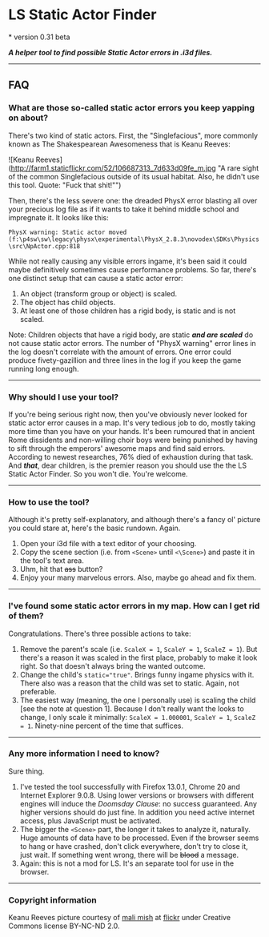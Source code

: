  LS Static Actor Finder
================
\* version  0.31 beta

***A helper tool to find possible Static Actor errors in .i3d files.***
___

## FAQ
### What are those so-called static actor errors you keep yapping on about?
There's two kind of static actors. First, the "Singlefacious", more commonly known as The Shakespearean Awesomeness that is Keanu Reeves:

![Keanu Reeves](http://farm1.staticflickr.com/52/106687313_7d633d09fe_m.jpg "A rare sight of the common Singlefacious outside of its usual habitat. Also, he didn't use this tool. Quote: "Fuck that shit!"")

Then, there's the less severe one: the dreaded PhysX error blasting all over your precious log file as if it wants to take it behind middle school and impregnate it.
It looks like this:

`PhysX warning: Static actor moved
(f:\p4sw\sw\legacy\physx\experimental\PhysX_2.8.3\novodex\SDKs\Physics\src\NpActor.cpp:818`

While not really causing any visible errors ingame, it's been said it could maybe definitively sometimes cause performance problems. So far, there's one distinct setup that can cause a static actor error:

1. An object (transform group or object) is scaled.
2. The object has child objects.
3. At least one of those children has a rigid body, is static and is not scaled.

Note: Children objects that have a rigid body, are static ***and are scaled*** do not cause static actor errors.
The number of "PhysX warning" error lines in the log doesn't correlate with the amount of errors. One error could produce fivety-gazillion and three lines in the log if you keep the game running long enough.
___

### Why should I use your tool?
If you're being serious right now, then you've obviously never looked for static actor error causes in a map. It's very tedious job to do, mostly taking more time than you have on your hands. It's been rumoured that in ancient Rome dissidents and non-willing choir boys were being punished by having to sift through the emperors' awesome maps and find said errors. According to newest researches, 76% died of exhaustion during that task. And ***that***, dear children, is the premier reason you should use the the LS Static Actor Finder. So you won't die. You're welcome.
___

### How to use the tool?
Although it's pretty self-explanatory, and although there's a fancy ol' picture you could stare at, here's the basic rundown. Again.

1. Open your i3d file with a text editor of your choosing.
2. Copy the scene section (i.e. from `<Scene>` until `<\Scene>`) and paste it in the tool's text area.
3. Uhm, hit that <span style="text-decoration:line-through;">ass</span> button?
4. Enjoy your many marvelous errors. Also, maybe go ahead and fix them.
___

### I've found some static actor errors in my map. How can I get rid of them?
Congratulations. There's three possible actions to take:

1. Remove the parent's scale (i.e. `ScaleX = 1`, `ScaleY = 1`, `ScaleZ = 1`). But there's a reason it was scaled in the first place, probably to make it look right. So that doesn't always bring the wanted outcome.
2. Change the child's `static="true"`. Brings funny ingame physics with it. There also was a reason that the child was set to static. Again, not preferable.
3. The easiest way (meaning, the one I personally use) is scaling the child [see the note at question 1]. Because I don't really want the looks to change, I only scale it minimally: `ScaleX = 1.000001`, `ScaleY = 1`, `ScaleZ = 1`. Ninety-nine percent of the time that suffices.
___

### Any more information I need to know?
Sure thing.

1. I've tested the tool successfully with Firefox 13.0.1, Chrome 20 and Internet Explorer 9.0.8. Using lower versions or browsers with different engines will induce the *Doomsday Clause*: no success guaranteed. Any higher versions should do just fine. In addition you need active internet access, plus JavaScript must be activated.
2. The bigger the `<Scene>` part, the longer it takes to analyze it, naturally. Huge amounts of data have to be processed. Even if the browser seems to hang or have crashed, don't click everywhere, don't try to close it, just wait. If something went wrong, there will be <span style="text-decoration:line-through;">blood</span> a message.
3. Again: this is not a mod for LS. It's an separate tool for use in the browser.
___

### Copyright information
Keanu Reeves picture courtesy of [mali mish](http://www.flickr.com/photos/danlin/) at [flickr](http://www.flickr.com/photos/danlin/106687313/) under Creative Commons license BY-NC-ND 2.0.